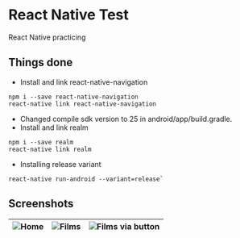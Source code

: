 # React Native Test
React Native practicing

## Things done
* Install and link react-native-navigation
```
npm i --save react-native-navigation
react-native link react-native-navigation
```
* Changed compile sdk version to 25 in android/app/build.gradle.
* Install and link realm
```
npm i --save realm
react-native link realm
```
* Installing release variant
```
react-native run-android --variant=release`
```
## Screenshots
| ![Home](../assets/home.png?raw=true) | ![Films](../assets/films.png?raw=true) | ![Films via button](../assets/films_via_button.png?raw=true) |
|:---:|:---:|:---:|

